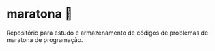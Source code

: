 # maratona 🎈
Repositório para estudo e armazenamento de códigos de problemas de maratona de programação.
